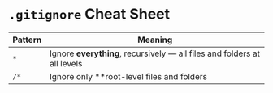 # `.gitignore` Cheat Sheet

| Pattern | Meaning                                                                  |
| ------- | ------------------------------------------------------------------------ |
| `*`     | Ignore **everything**, recursively — all files and folders at all levels |
| `/*`    | Ignore only \*\*root-level files and folders                             |

